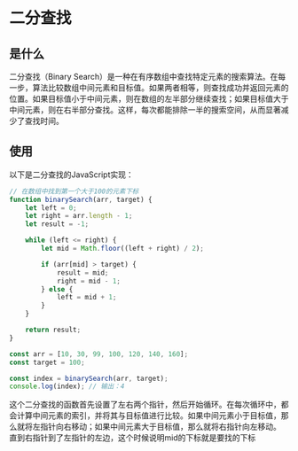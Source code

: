 # 二分查找
## 是什么
二分查找（Binary Search）是一种在有序数组中查找特定元素的搜索算法。在每一步，算法比较数组中间元素和目标值。如果两者相等，则查找成功并返回元素的位置。如果目标值小于中间元素，则在数组的左半部分继续查找；如果目标值大于中间元素，则在右半部分查找。这样，每次都能排除一半的搜索空间，从而显著减少了查找时间。

## 使用
以下是二分查找的JavaScript实现：
```js
// 在数组中找到第一个大于100的元素下标
function binarySearch(arr, target) {
    let left = 0;
    let right = arr.length - 1;
    let result = -1;

    while (left <= right) {
        let mid = Math.floor((left + right) / 2);

        if (arr[mid] > target) {
            result = mid;
            right = mid - 1;
        } else {
            left = mid + 1;
        }
    }

    return result;
}

const arr = [10, 30, 99, 100, 120, 140, 160];
const target = 100;

const index = binarySearch(arr, target);
console.log(index); // 输出：4

```
这个二分查找的函数首先设置了左右两个指针，然后开始循环。在每次循环中，都会计算中间元素的索引，并将其与目标值进行比较。如果中间元素小于目标值，那么就将左指针向右移动；如果中间元素大于目标值，那么就将右指针向左移动。
直到右指针到了左指针的左边，这个时候说明mid的下标就是要找的下标
